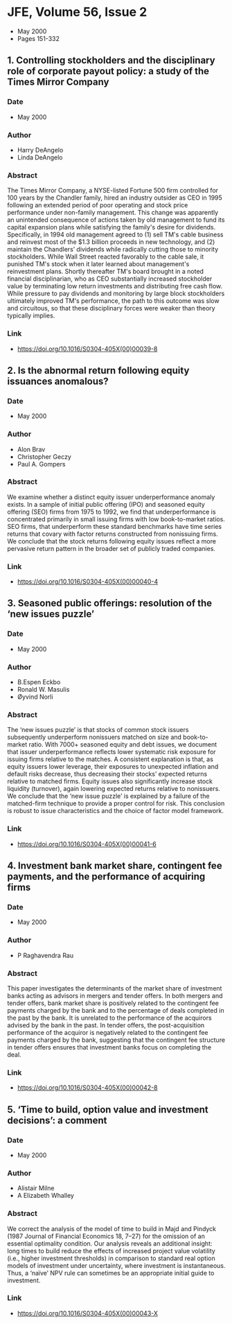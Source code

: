 # JFE, Volume 56, Issue 2
- May 2000
- Pages 151-332

## 1. Controlling stockholders and the disciplinary role of corporate payout policy: a study of the Times Mirror Company
### Date
- May 2000
### Author
- Harry DeAngelo
- Linda DeAngelo
### Abstract
The Times Mirror Company, a NYSE-listed Fortune 500 firm controlled for 100 years by the Chandler family, hired an industry outsider as CEO in 1995 following an extended period of poor operating and stock price performance under non-family management. This change was apparently an unintended consequence of actions taken by old management to fund its capital expansion plans while satisfying the family's desire for dividends. Specifically, in 1994 old management agreed to (1) sell TM's cable business and reinvest most of the $1.3 billion proceeds in new technology, and (2) maintain the Chandlers’ dividends while radically cutting those to minority stockholders. While Wall Street reacted favorably to the cable sale, it punished TM's stock when it later learned about management's reinvestment plans. Shortly thereafter TM's board brought in a noted financial disciplinarian, who as CEO substantially increased stockholder value by terminating low return investments and distributing free cash flow. While pressure to pay dividends and monitoring by large block stockholders ultimately improved TM's performance, the path to this outcome was slow and circuitous, so that these disciplinary forces were weaker than theory typically implies.
### Link
- https://doi.org/10.1016/S0304-405X(00)00039-8

## 2. Is the abnormal return following equity issuances anomalous?
### Date
- May 2000
### Author
- Alon Brav
- Christopher Geczy
- Paul A. Gompers
### Abstract
We examine whether a distinct equity issuer underperformance anomaly exists. In a sample of initial public offering (IPO) and seasoned equity offering (SEO) firms from 1975 to 1992, we find that underperformance is concentrated primarily in small issuing firms with low book-to-market ratios. SEO firms, that underperform these standard benchmarks have time series returns that covary with factor returns constructed from nonissuing firms. We conclude that the stock returns following equity issues reflect a more pervasive return pattern in the broader set of publicly traded companies.
### Link
- https://doi.org/10.1016/S0304-405X(00)00040-4

## 3. Seasoned public offerings: resolution of the ‘new issues puzzle’
### Date
- May 2000
### Author
- B.Espen Eckbo
- Ronald W. Masulis
- Øyvind Norli
### Abstract
The ‘new issues puzzle’ is that stocks of common stock issuers subsequently underperform nonissuers matched on size and book-to-market ratio. With 7000+ seasoned equity and debt issues, we document that issuer underperformance reflects lower systematic risk exposure for issuing firms relative to the matches. A consistent explanation is that, as equity issuers lower leverage, their exposures to unexpected inflation and default risks decrease, thus decreasing their stocks’ expected returns relative to matched firms. Equity issues also significantly increase stock liquidity (turnover), again lowering expected returns relative to nonissuers. We conclude that the ‘new issue puzzle’ is explained by a failure of the matched-firm technique to provide a proper control for risk. This conclusion is robust to issue characteristics and the choice of factor model framework.
### Link
- https://doi.org/10.1016/S0304-405X(00)00041-6

## 4. Investment bank market share, contingent fee payments, and the performance of acquiring firms
### Date
- May 2000
### Author
- P Raghavendra Rau
### Abstract
This paper investigates the determinants of the market share of investment banks acting as advisors in mergers and tender offers. In both mergers and tender offers, bank market share is positively related to the contingent fee payments charged by the bank and to the percentage of deals completed in the past by the bank. It is unrelated to the performance of the acquirors advised by the bank in the past. In tender offers, the post-acquisition performance of the acquiror is negatively related to the contingent fee payments charged by the bank, suggesting that the contingent fee structure in tender offers ensures that investment banks focus on completing the deal.
### Link
- https://doi.org/10.1016/S0304-405X(00)00042-8

## 5. ‘Time to build, option value and investment decisions’: a comment
### Date
- May 2000
### Author
- Alistair Milne
- A Elizabeth Whalley
### Abstract
We correct the analysis of the model of time to build in Majd and Pindyck (1987 Journal of Financial Economics 18, 7–27) for the omission of an essential optimality condition. Our analysis reveals an additional insight: long times to build reduce the effects of increased project value volatility (i.e., higher investment thresholds) in comparison to standard real option models of investment under uncertainty, where investment is instantaneous. Thus, a ‘naı̈ve’ NPV rule can sometimes be an appropriate initial guide to investment.
### Link
- https://doi.org/10.1016/S0304-405X(00)00043-X

